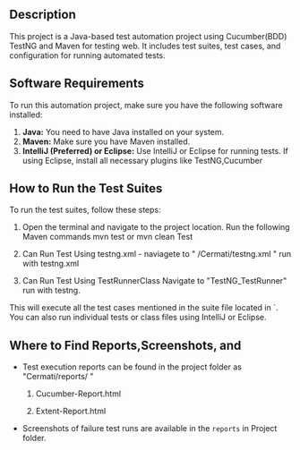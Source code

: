 
## Description
This project is a Java-based test automation project using Cucumber(BDD) TestNG and Maven for testing web. It includes test suites, test cases, and configuration for running automated tests.

## Software Requirements
To run this automation project, make sure you have the following software installed:
1. **Java:** You need to have Java installed on your system.
2. **Maven:** Make sure you have Maven installed.
3. **IntelliJ (Preferred) or Eclipse:** Use IntelliJ or Eclipse for running tests. If using Eclipse, install all necessary plugins like TestNG,Cucumber 

## How to Run the Test Suites
To run the test suites, follow these steps:

1. Open the terminal and navigate to the project location. 
   Run the following Maven commands
   mvn test or  mvn clean Test
   
2. Can Run Test Using testng.xml - naviagete to
  " /Cermati/testng.xml " run with testng.xml
  
3. Can Run Test Using TestRunnerClass 
   Navigate to "TestNG_TestRunner" run with testng.


This will execute all the test cases mentioned in the suite file located in `. 
   You can also run individual tests or class files using IntelliJ or Eclipse.

## Where to Find Reports,Screenshots, and 
- Test execution reports can be found in the project folder as 
  "Cermati/reports/ "
  
  1) Cucumber-Report.html
  
  2) Extent-Report.html
  
- Screenshots of  failure test runs are available in the `reports` in Project folder.

